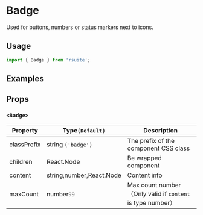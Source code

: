 # Badge

Used for buttons, numbers or status markers next to icons.

## Usage

```js
import { Badge } from 'rsuite';
```

## Examples

<!--{demo}-->

## Props

### `<Badge>`

| Property    | Type`(Default)`          | Description                                                |
| ----------- | ------------------------ | ---------------------------------------------------------- |
| classPrefix | string `('badge')`       | The prefix of the component CSS class                      |
| children    | React.Node               | Be wrapped component                                       |
| content     | string,number,React.Node | Content info                                               |
| maxCount    | number`99`               | Max count number（Only valid if `content` is type number） |
